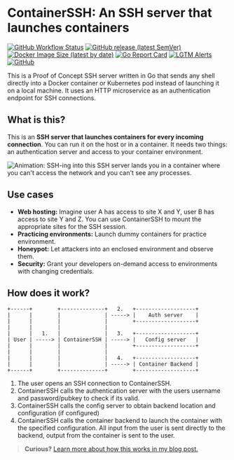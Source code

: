<h1>ContainerSSH: An SSH server that launches containers</h1>

[![GitHub Workflow Status](https://img.shields.io/github/workflow/status/janoszen/containerssh/goreleaser?style=for-the-badge)](https://github.com/janoszen/containerssh/actions)
[![GitHub release (latest SemVer)](https://img.shields.io/github/v/release/janoszen/containerssh?sort=semver&style=for-the-badge)](https://github.com/janoszen/containerssh/releases)
[![Docker Image Size (latest by date)](https://img.shields.io/docker/image-size/janoszen/containerssh?style=for-the-badge)](http://hub.docker.com/r/janoszen/containerssh)
[![Go Report Card](https://goreportcard.com/badge/github.com/janoszen/containerssh?style=for-the-badge)](https://goreportcard.com/report/github.com/janoszen/containerssh)
[![LGTM Alerts](https://img.shields.io/lgtm/alerts/github/janoszen/containerssh?style=for-the-badge)](https://lgtm.com/projects/g/janoszen/containerssh/)
[![GitHub](https://img.shields.io/github/license/janoszen/containerssh?style=for-the-badge)](https://github.com/janoszen/containerssh/blob/stable/LICENSE.md)

This is a Proof of Concept SSH server written in Go that sends any shell directly into a Docker container or Kubernetes
pod instead of launching it on a local machine. It uses an HTTP microservice as an authentication endpoint for SSH
connections.

## What is this?

This is an **SSH server that launches containers for every incoming connection**. You can run it on the host or in a
container. It needs two things: an authentication server and access to your container environment.

![Animation: SSH-ing into this SSH server lands you in a container where you can't access the network and you can't see any processes.](https://projects.pasztor.at/containerssh/images/ssh-in-action.gif)

## Use cases

- **Web hosting:** Imagine user A has access to site X and Y, user B has access to site Y and Z. You can use
  ContainerSSH to mount the appropriate sites for the SSH session.
- **Practicing environments:** Launch dummy containers for practice environment.
- **Honeypot:** Let attackers into an enclosed environment and observe them.
- **Security:** Grant your developers on-demand access to environments with changing credentials.

## How does it work?

```
+------+        +--------------+   2.   +-------------------+
|      |        |              | -----> |    Auth server    |
|      |        |              |        +-------------------+
|      |        |              |   
|      |   1.   |              |   3.   +-------------------+
| User | -----> | ContainerSSH | -----> |   Config server   |
|      |        |              |        +-------------------+
|      |        |              |   
|      |        |              |   4.   +-------------------+
|      |        |              | -----> | Container Backend |
+------+        +--------------+        +-------------------+
```

1. The user opens an SSH connection to ContainerSSH.
2. ContainerSSH calls the authentication server with the users username and password/pubkey to check if its valid.
3. ContainerSSH calls the config server to obtain backend location and configuration (if configured)
4. ContainerSSH calls the container backend to launch the container with the
   specified configuration. All input from the user is sent directly to the backend, output from the container is sent
   to the user.
   
> **Curious?** [Learn more about how this works in my blog post.](https://pasztor.at/blog/ssh-direct-to-docker)